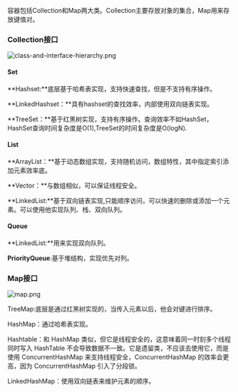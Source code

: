 容器包括Collection和Map两大类。Collection主要存放对象的集合，Map用来存放键值对。

### Collection接口

![class-and-interface-hierarchy.png](https://i.loli.net/2020/10/01/yTJm7jE42KrQzl6.png)

#### Set

**Hashset:**底层基于哈希表实现，支持快速查找，但是不支持有序操作。

**LinkedHashset：**具有hashset的查找效率，内部使用双向链表实现。

**TreeSet：**基于红黑树实现，支持有序操作。查询效率不如HashSet，HashSet查询时间复杂度是O(1),TreeSet的时间复杂度是O(logN).

#### List

**ArrayList：**基于动态数组实现，支持随机访问，数组特性，其中指定索引添加元素效率底。

**Vector：**与数组相似，可以保证线程安全。

**LinkedList:**基于双向链表实现,只能顺序访问，可以快速的删除或添加一个元素。可以使用他实现队列、栈、双向队列。

#### Queue

**LinkedList:**用来实现双向队列。

**PriorityQueue**:基于堆结构，实现优先对列。

### Map接口

![map.png](https://i.loli.net/2020/10/01/DKhSJzpLM6jIu5r.jpg)

TreeMap:底层是通过红黑树实现的，当传入元素以后，他会对键进行排序。

HashMap：通过哈希表实现。

Hashtable：和 HashMap 类似，但它是线程安全的，这意味着同一时刻多个线程同时写入 HashTable 不会导致数据不一致。它是遗留类，不应该去使用它，而是使用 ConcurrentHashMap 来支持线程安全，ConcurrentHashMap 的效率会更高，因为 ConcurrentHashMap 引入了分段锁。

LinkedHashMap：使用双向链表来维护元素的顺序。